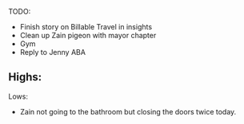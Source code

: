TODO:

- Finish story on Billable Travel in insights
- Clean up Zain pigeon with mayor chapter
- Gym
- Reply to Jenny ABA

Highs:
- 

Lows:
- Zain not going to the bathroom but closing the doors twice today.